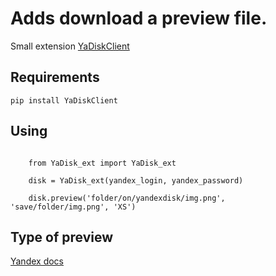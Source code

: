 # Adds download a preview file.

Small extension [YaDiskClient](https://github.com/TyVik/YaDiskClient)

## Requirements

    pip install YaDiskClient

## Using


```

    from YaDisk_ext import YaDisk_ext

    disk = YaDisk_ext(yandex_login, yandex_password)

    disk.preview('folder/on/yandexdisk/img.png', 'save/folder/img.png', 'XS')

```
## Type of preview

[Yandex docs](http://tech.yandex.com/disk/doc/dg/reference/preview-docpage/)

